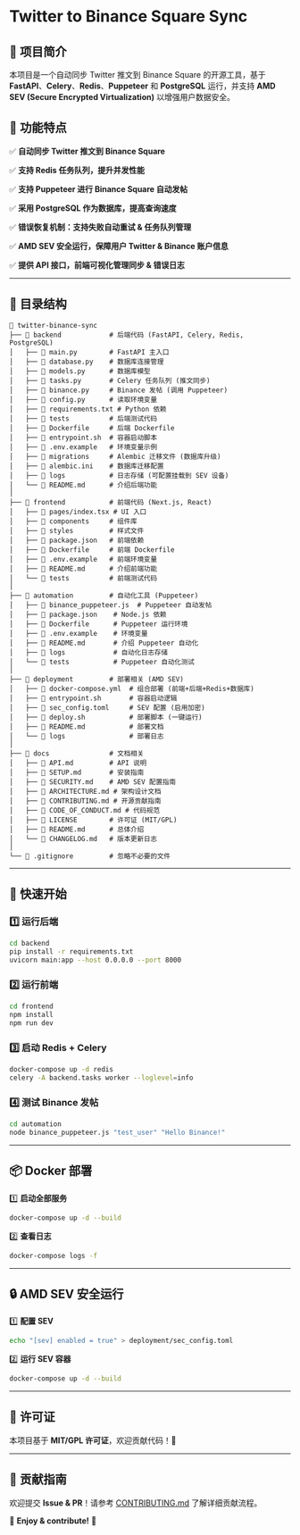 # Twitter to Binance Square Sync

## 🚀 项目简介
本项目是一个自动同步 Twitter 推文到 Binance Square 的开源工具，基于 **FastAPI**、**Celery**、**Redis**、**Puppeteer** 和 **PostgreSQL** 运行，并支持 **AMD SEV (Secure Encrypted Virtualization)** 以增强用户数据安全。

## 🎯 功能特点
✅ **自动同步 Twitter 推文到 Binance Square**

✅ **支持 Redis 任务队列，提升并发性能**

✅ **支持 Puppeteer 进行 Binance Square 自动发帖**

✅ **采用 PostgreSQL 作为数据库，提高查询速度**

✅ **错误恢复机制：支持失败自动重试 & 任务队列管理**

✅ **AMD SEV 安全运行，保障用户 Twitter & Binance 账户信息**

✅ **提供 API 接口，前端可视化管理同步 & 错误日志**

---

## 📂 目录结构
```
📂 twitter-binance-sync
├── 📂 backend            # 后端代码 (FastAPI, Celery, Redis, PostgreSQL)
│   ├── 📜 main.py        # FastAPI 主入口
│   ├── 📜 database.py    # 数据库连接管理
│   ├── 📜 models.py      # 数据库模型
│   ├── 📜 tasks.py       # Celery 任务队列 (推文同步)
│   ├── 📜 binance.py     # Binance 发帖 (调用 Puppeteer)
│   ├── 📜 config.py      # 读取环境变量
│   ├── 📜 requirements.txt # Python 依赖
│   ├── 📂 tests          # 后端测试代码
│   ├── 📜 Dockerfile     # 后端 Dockerfile
│   ├── 📜 entrypoint.sh  # 容器启动脚本
│   ├── 📜 .env.example   # 环境变量示例
│   ├── 📂 migrations     # Alembic 迁移文件 (数据库升级)
│   ├── 📜 alembic.ini    # 数据库迁移配置
│   ├── 📂 logs           # 日志存储 (可配置挂载到 SEV 设备)
│   └── 📜 README.md      # 介绍后端功能
│
├── 📂 frontend           # 前端代码 (Next.js, React)
│   ├── 📜 pages/index.tsx # UI 入口
│   ├── 📜 components     # 组件库
│   ├── 📜 styles         # 样式文件
│   ├── 📜 package.json   # 前端依赖
│   ├── 📜 Dockerfile     # 前端 Dockerfile
│   ├── 📜 .env.example   # 前端环境变量
│   ├── 📜 README.md      # 介绍前端功能
│   └── 📂 tests          # 前端测试代码
│
├── 📂 automation         # 自动化工具 (Puppeteer)
│   ├── 📜 binance_puppeteer.js  # Puppeteer 自动发帖
│   ├── 📜 package.json    # Node.js 依赖
│   ├── 📜 Dockerfile      # Puppeteer 运行环境
│   ├── 📜 .env.example    # 环境变量
│   ├── 📜 README.md       # 介绍 Puppeteer 自动化
│   ├── 📂 logs            # 自动化日志存储
│   └── 📂 tests           # Puppeteer 自动化测试
│
├── 📂 deployment         # 部署相关 (AMD SEV)
│   ├── 📜 docker-compose.yml  # 组合部署 (前端+后端+Redis+数据库)
│   ├── 📜 entrypoint.sh       # 容器启动逻辑
│   ├── 📜 sec_config.toml     # SEV 配置 (启用加密)
│   ├── 📜 deploy.sh           # 部署脚本 (一键运行)
│   ├── 📜 README.md           # 部署文档
│   └── 📂 logs                # 部署日志
│
├── 📂 docs               # 文档相关
│   ├── 📜 API.md         # API 说明
│   ├── 📜 SETUP.md       # 安装指南
│   ├── 📜 SECURITY.md    # AMD SEV 配置指南
│   ├── 📜 ARCHITECTURE.md # 架构设计文档
│   ├── 📜 CONTRIBUTING.md # 开源贡献指南
│   ├── 📜 CODE_OF_CONDUCT.md # 代码规范
│   ├── 📜 LICENSE        # 许可证 (MIT/GPL)
│   ├── 📜 README.md      # 总体介绍
│   └── 📜 CHANGELOG.md   # 版本更新日志
│
└── 📜 .gitignore         # 忽略不必要的文件
```

---

## 📌 快速开始
### **1️⃣ 运行后端**
```bash
cd backend
pip install -r requirements.txt
uvicorn main:app --host 0.0.0.0 --port 8000
```

### **2️⃣ 运行前端**
```bash
cd frontend
npm install
npm run dev
```

### **3️⃣ 启动 Redis + Celery**
```bash
docker-compose up -d redis
celery -A backend.tasks worker --loglevel=info
```

### **4️⃣ 测试 Binance 发帖**
```bash
cd automation
node binance_puppeteer.js "test_user" "Hello Binance!"
```

---

## 📦 Docker 部署
1️⃣ **启动全部服务**
```bash
docker-compose up -d --build
```
2️⃣ **查看日志**
```bash
docker-compose logs -f
```

---

## 🔒 AMD SEV 安全运行
1️⃣ **配置 SEV**
```bash
echo "[sev] enabled = true" > deployment/sec_config.toml
```
2️⃣ **运行 SEV 容器**
```bash
docker-compose up -d --build
```

---

## 📜 许可证
本项目基于 **MIT/GPL 许可证**，欢迎贡献代码！🎯

---

## 🤝 贡献指南
欢迎提交 **Issue & PR**！请参考 [CONTRIBUTING.md](docs/CONTRIBUTING.md) 了解详细贡献流程。

🚀 **Enjoy & contribute!** 🎉

